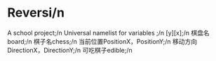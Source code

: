 # Reversi/n
A school project;/n
Universal namelist for variables ;/n
[y][x];/n
棋盘名board;/n
棋子名chess;/n
当前位置PositionX，PositionY;/n
移动方向DirectionX，DirectionY;/n
可吃棋子edible;/n
